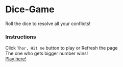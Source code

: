 # Dice-Game
Roll the dice to resolve all your conflicts!
### Instructions
Click `Thor, Hit me` button to play or Refresh the page <br>
The one who gets bigger number wins! <br>
[Play here!](https://rohits301.github.io/Dice-Game/)
